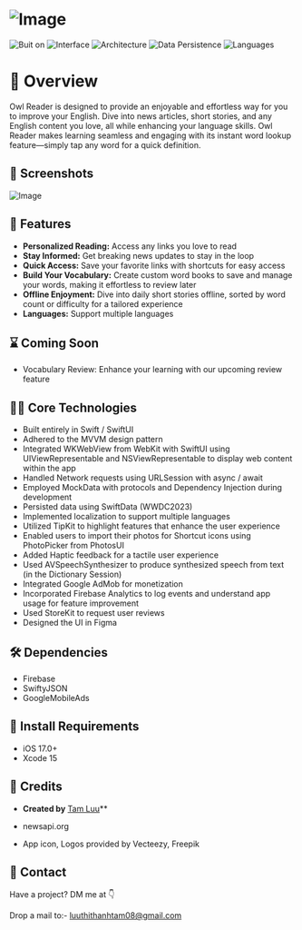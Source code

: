 # ![Image](https://github.com/bii-08/Bookworm/blob/main/Bookworm/Readme_Images.xcassets/Cover_OwlReader.imageset/Cover_OwlReader.png)

![Buit on](https://img.shields.io/badge/Built_on-Swift-red?logo=Swift)
![Interface](https://img.shields.io/badge/Interface-SwiftUI-yellow)
![Architecture](https://img.shields.io/badge/Architecture-MVVM-green)
![Data Persistence](https://img.shields.io/badge/Data_Persistence-SwiftData-blue)
![Languages](https://img.shields.io/badge/Languages-8-orange)


# 🫵 Overview

Owl Reader is designed to provide an enjoyable and effortless way for you to improve your English.
Dive into news articles, short stories, and any English content you love, all while enhancing your language skills. 
Owl Reader makes learning seamless and engaging with its instant word lookup feature—simply tap any word for a quick definition.

## 📸 Screenshots

![Image](https://github.com/bii-08/Bookworm/blob/main/Bookworm/Readme_Images.xcassets/Screenshot.imageset/Screenshot.png)

## 🚀 Features

- **Personalized Reading:** Access any links you love to read
- **Stay Informed:** Get breaking news updates to stay in the loop
- **Quick Access:** Save your favorite links with shortcuts for easy access
- **Build Your Vocabulary:** Create custom word books to save and manage your words, making it effortless to review later
- **Offline Enjoyment:** Dive into daily short stories offline, sorted by word count or difficulty for a tailored experience
- **Languages:** Support multiple languages

## ⌛ Coming Soon

- Vocabulary Review: Enhance your learning with our upcoming review feature

## 👩‍💻 Core Technologies

- Built entirely in Swift / SwiftUI
- Adhered to the MVVM design pattern
- Integrated WKWebView from WebKit with SwiftUI using UIViewRepresentable and NSViewRepresentable to display web content within the app
- Handled Network requests using URLSession with async / await
- Employed MockData with protocols and Dependency Injection during development
- Persisted data using SwiftData (WWDC2023)
- Implemented localization to support multiple languages
- Utilized TipKit to highlight features that enhance the user experience
- Enabled users to import their photos for Shortcut icons using PhotoPicker from PhotosUI
- Added Haptic feedback for a tactile user experience
- Used AVSpeechSynthesizer to produce synthesized speech from text (in the Dictionary Session)
- Integrated Google AdMob for monetization
- Incorporated Firebase Analytics to log events and understand app usage for feature improvement
- Used StoreKit to request user reviews
- Designed the UI in Figma

## 🛠️ Dependencies

- Firebase
- SwiftyJSON
- GoogleMobileAds

## 📜 Install Requirements

- iOS 17.0+
- Xcode 15

## 🔎 Credits

- **Created by** [Tam Luu](https://github.com/bii-08)**

- newsapi.org
- App icon, Logos provided by Vecteezy, Freepik

## 📱 Contact

Have a project? DM me at 👇

Drop a mail to:- luuthithanhtam08@gmail.com

